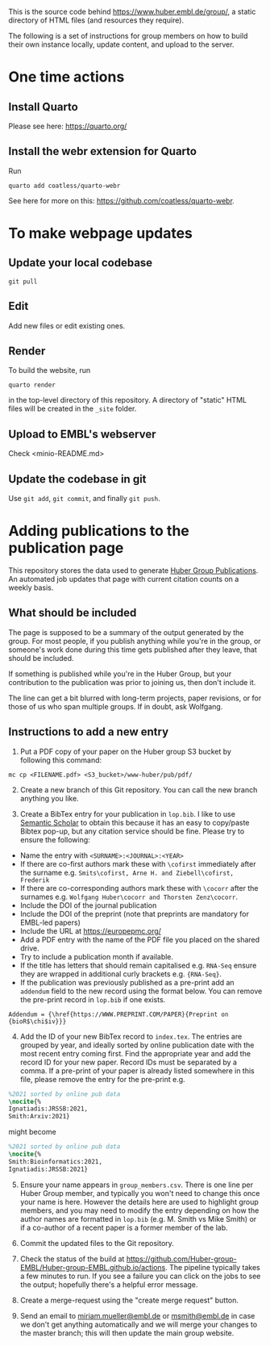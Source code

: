 This is the source code behind <https://www.huber.embl.de/group/>, a static directory of HTML files (and resources they require).

The following is a set of instructions for group members on how to build their own instance locally, update content, and upload to the server.


# One time actions

## Install Quarto 

Please see here: <https://quarto.org/>

## Install the webr extension for Quarto

Run

```
quarto add coatless/quarto-webr
```

See here for more on this: <https://github.com/coatless/quarto-webr>.

# To make webpage updates

## Update your local codebase

```
git pull
```

## Edit

Add new files or edit existing ones. 

## Render 

To build the website, run

```
quarto render
```

in the top-level directory of this repository.
A directory of "static" HTML files will be created in the `_site` folder.

## Upload to EMBL's webserver

Check <minio-README.md>

## Update the codebase in git

Use `git add`, `git commit`, and finally `git push`.

# Adding publications to the publication page

This repository stores the data used to generate [Huber Group Publications](https://www.huber.embl.de/group/pub.html). An automated job updates that page with current citation counts on a weekly basis.

## What should be included

The page is supposed to be a summary of the output generated by the group.  For most people, if you publish anything while you're in the group, or someone's work done during this time gets published after they leave, that should be included. 

If something is published while you're in the Huber Group, but your contribution to the publication was prior to joining us, then don't include it.

The line can get a bit blurred with long-term projects, paper revisions, or for those of us who span multiple groups. If in doubt, ask Wolfgang.

## Instructions to add a new entry

1. Put a PDF copy of your paper on the Huber group S3 bucket by following this command:

```
mc cp <FILENAME.pdf> <S3_bucket>/www-huber/pub/pdf/
```

2. Create a new branch of this Git repository. You can call the new branch anything you like.

3. Create a BibTex entry for your publication in `lop.bib`.  I like to use [Semantic Scholar](https://www.semanticscholar.org/) to obtain this because it has an easy to copy/paste Bibtex pop-up, but any citation service should be fine.  Please try to ensure the following:
  - Name the entry with `<SURNAME>:<JOURNAL>:<YEAR>`
  - If there are co-first authors mark these with `\cofirst` immediately after the surname e.g. `Smits\cofirst, Arne H. and Ziebell\cofirst, Frederik`
  - If there are co-corresponding authors mark these with `\cocorr` after the surnames e.g. `Wolfgang Huber\cocorr and Thorsten Zenz\cocorr`.
  - Include the DOI of the journal publication
  - Include the DOI of the preprint (note that preprints are mandatory for EMBL-led papers)
  - Include the URL at https://europepmc.org/
  - Add a PDF entry with the name of the PDF file you placed on the shared drive.
  - Try to include a publication month if available.
  - If the title has letters that should remain capitalised e.g. `RNA-Seq` ensure they are wrapped in additional curly brackets e.g. `{RNA-Seq}`.
  - If the publication was previously published as a pre-print add an `addendum` field to the new record using the format below.  You can remove the pre-print record in `lop.bib` if one exists.
```
Addendum = {\href{https://WWW.PREPRINT.COM/PAPER}{Preprint on {bioR$\chi$iv}}}
```

4. Add the ID of your new BibTex record to `index.tex`.  The entries are grouped by year, and ideally sorted by online publication date with the most recent entry coming first.  Find the appropriate year and add the record ID for your new paper.  Record IDs must be separated by a comma.  If a pre-print of your paper is already listed somewhere in this file, please remove the entry for the pre-print e.g. 

```latex
%2021 sorted by online pub data
\nocite{%
Ignatiadis:JRSSB:2021,
Smith:Arxiv:2021}
```

might become

```latex
%2021 sorted by online pub data
\nocite{%
Smith:Bioinformatics:2021,
Ignatiadis:JRSSB:2021}
```

5. Ensure your name appears in `group_members.csv`.  There is one line per Huber Group member, and typically you won't need to change this once your name is here.  However the details here are used to highlight group members, and you may need to modify the entry depending on how the author names are formatted in `lop.bib` (e.g. M. Smith vs Mike Smith) or if a co-author of a recent paper is a former member of the lab.

6. Commit the updated files to the Git repository.

7. Check the status of the build at https://github.com/Huber-group-EMBL/Huber-group-EMBL.github.io/actions. The pipeline typically takes a few minutes to run.  If you see a failure you can click on the jobs to see the output; hopefully there's a helpful error message.

8. Create a merge-request using the "create merge request" button.

9. Send an email to [miriam.mueller@embl.de](mailto:miriam.mueller@embl.de) or [msmith@embl.de](mailto:msmith@embl.de) in case we don't get anything automatically and we will merge your changes to the master branch; this will then update the main group website.